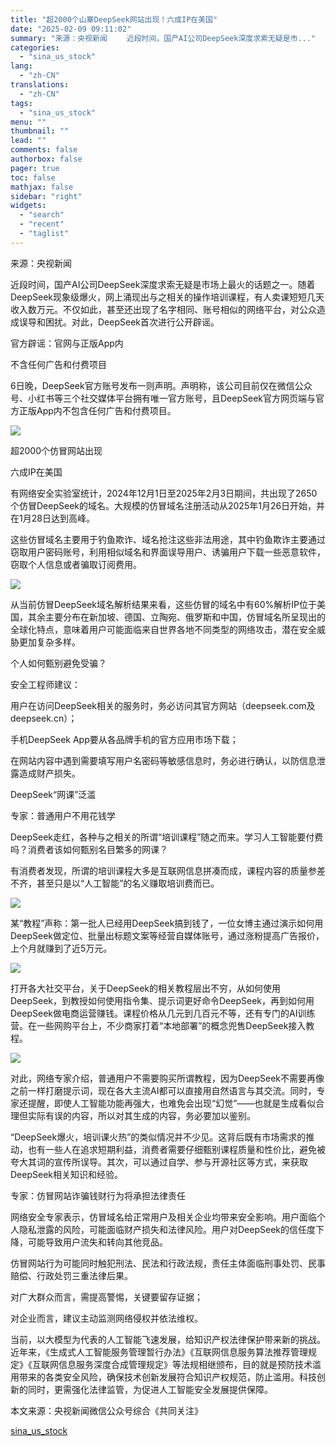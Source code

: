 ```yaml
---
title: "超2000个山寨DeepSeek网站出现！六成IP在美国"
date: "2025-02-09 09:11:02"
summary: "来源：央视新闻 　　近段时间，国产AI公司DeepSeek深度求索无疑是市..."
categories:
  - "sina_us_stock"
lang:
  - "zh-CN"
translations:
  - "zh-CN"
tags:
  - "sina_us_stock"
menu: ""
thumbnail: ""
lead: ""
comments: false
authorbox: false
pager: true
toc: false
mathjax: false
sidebar: "right"
widgets:
  - "search"
  - "recent"
  - "taglist"
---
```


来源：央视新闻

近段时间，国产AI公司DeepSeek深度求索无疑是市场上最火的话题之一。随着DeepSeek现象级爆火，网上涌现出与之相关的操作培训课程，有人卖课短短几天收入数万元。不仅如此，甚至还出现了名字相同、账号相似的网络平台，对公众造成误导和困扰。对此，DeepSeek首次进行公开辟谣。

官方辟谣：官网与正版App内

不含任何广告和付费项目

6日晚，DeepSeek官方账号发布一则声明。声明称，该公司目前仅在微信公众号、小红书等三个社交媒体平台拥有唯一官方账号，且DeepSeek官方网页端与官方正版App内不包含任何广告和付费项目。

![](//n.sinaimg.cn/sinakd20250209s/191/w640h2751/20250209/147a-6b3ada746f76f86cebc133565db107f9.jpg)

超2000个仿冒网站出现

六成IP在美国

有网络安全实验室统计，2024年12月1日至2025年2月3日期间，共出现了2650个仿冒DeepSeek的域名。大规模的仿冒域名注册活动从2025年1月26日开始，并在1月28日达到高峰。

这些仿冒域名主要用于钓鱼欺诈、域名抢注这些非法用途，其中钓鱼欺诈主要通过窃取用户密码账号，利用相似域名和界面误导用户、诱骗用户下载一些恶意软件，窃取个人信息或者骗取订阅费用。

![](//n.sinaimg.cn/sinakd20250209s/117/w640h277/20250209/b5a6-b3c4ccab54805cd2bd4b72ed6de6e3de.jpg)

从当前仿冒DeepSeek域名解析结果来看，这些仿冒的域名中有60%解析IP位于美国，其余主要分布在新加坡、德国、立陶宛、俄罗斯和中国，仿冒域名所呈现出的全球化特点，意味着用户可能面临来自世界各地不同类型的网络攻击，潜在安全威胁更加复杂多样。

个人如何甄别避免受骗？

安全工程师建议：

用户在访问DeepSeek相关的服务时，务必访问其官方网站（deepseek.com及deepseek.cn）；

手机DeepSeek App要从各品牌手机的官方应用市场下载；

在网站内容中遇到需要填写用户名密码等敏感信息时，务必进行确认，以防信息泄露造成财产损失。

DeepSeek“网课”泛滥

专家：普通用户不用花钱学

DeepSeek走红，各种与之相关的所谓“培训课程”随之而来。学习人工智能要付费吗？消费者该如何甄别名目繁多的网课？

有消费者发现，所谓的培训课程大多是互联网信息拼凑而成，课程内容的质量参差不齐，甚至只是以“人工智能”的名义赚取培训费而已。

![](//f.sinaimg.cn/sinakd20250209s/548/w888h460/20250209/6e55-gif5bd839fa556b7b96cbcd7966563dead9.gif)

某“教程”声称：第一批人已经用DeepSeek搞到钱了，一位女博主通过演示如何用DeepSeek做定位、批量出标题文案等经营自媒体账号，通过涨粉提高广告报价，上个月就赚到了近5万元。

![](//n.sinaimg.cn/sinakd20250209s/170/w640h330/20250209/f4b4-60d5ef2f25ba0987497403fb4df97b03.png)

打开各大社交平台，关于DeepSeek的相关教程层出不穷，从如何使用DeepSeek，到教授如何使用指令集、提示词更好命令DeepSeek，再到如何用DeepSeek做电商运营赚钱。课程价格从几元到几百元不等，还有专门的AI训练营。在一些网购平台上，不少商家打着“本地部署”的概念兜售DeepSeek接入教程。

![](//f.sinaimg.cn/sinakd20250209s/171/w640h331/20250209/c61e-gifb99831f7a1678495b1e5acc1133cbbac.gif)

对此，网络专家介绍，普通用户不需要购买所谓教程，因为DeepSeek不需要再像之前一样打磨提示词，现在各大主流AI都可以直接用自然语言与其交流。同时，专家还提醒，即使人工智能功能再强大，也难免会出现“幻觉”——也就是生成看似合理但实际有误的内容，所以对其生成的内容，务必要加以鉴别。

“DeepSeek爆火，培训课火热”的类似情况并不少见。这背后既有市场需求的推动，也有一些人在追求短期利益，消费者需要仔细甄别课程质量和性价比，避免被夸大其词的宣传所误导。其次，可以通过自学、参与开源社区等方式，来获取DeepSeek相关知识和经验。

专家：仿冒网站诈骗钱财行为将承担法律责任

网络安全专家表示，仿冒域名给正常用户及相关企业均带来安全影响。用户面临个人隐私泄露的风险，可能面临财产损失和法律风险。用户对DeepSeek的信任度下降，可能导致用户流失和转向其他竞品。

仿冒网站行为可能同时触犯刑法、民法和行政法规，责任主体面临刑事处罚、民事赔偿、行政处罚三重法律后果。

对广大群众而言，需提高警惕，关键要留存证据；

对企业而言，建议主动监测网络侵权并依法维权。

当前，以大模型为代表的人工智能飞速发展，给知识产权法律保护带来新的挑战。近年来，《生成式人工智能服务管理暂行办法》《互联网信息服务算法推荐管理规定》《互联网信息服务深度合成管理规定》等法规相继颁布，目的就是预防技术滥用带来的各类安全风险，确保技术创新发展符合知识产权规范，防止滥用。科技创新的同时，更需强化法律监管，为促进人工智能安全发展提供保障。

本文来源：央视新闻微信公众号综合《共同关注》

[sina_us_stock](https://finance.sina.com.cn/jjxw/2025-02-09/doc-ineivtui1541282.shtml)
